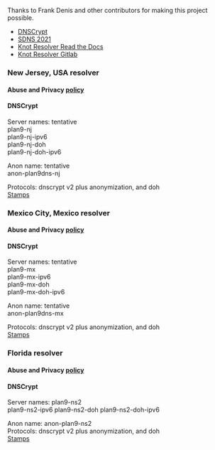 Thanks to Frank Denis and other contributors for making this project possible.
- [DNSCrypt](https://dnscrypt.info)
- [SDNS 2021](https://www.youtube.com/playlist?list=PLDlEgzZB7eyJ0_Y2U2Y3Vv5kjj7DmeBIM)
- [Knot Resolver Read the Docs](https://knot-resolver.readthedocs.io/en/stable/index.html)
- [Knot Resolver Gitlab](https://github.com/CZ-NIC/knot-resolver)


### New Jersey, USA resolver
#### Abuse and Privacy [policy](https://github.com/jlongua/plan9-dns/blob/main/privacy%20policy.md)

#### DNSCrypt
Server names: tentative\
plan9-nj\
plan9-nj-ipv6\
plan9-nj-doh\
plan9-nj-doh-ipv6

Anon name: tentative\
anon-plan9dns-nj

Protocols: dnscrypt v2 plus anonymization, and doh\
[Stamps](https://dnscrypt.info/public-servers)


### Mexico City, Mexico resolver
#### Abuse and Privacy [policy](https://github.com/jlongua/plan9-dns/blob/main/privacy%20policy.md)

#### DNSCrypt
Server names: tentative\
plan9-mx\
plan9-mx-ipv6\
plan9-mx-doh\
plan9-mx-doh-ipv6

Anon name: tentative\
anon-plan9dns-mx

Protocols: dnscrypt v2 plus anonymization, and doh\
[Stamps](https://dnscrypt.info/public-servers)


### Florida resolver
#### Abuse and Privacy [policy](https://github.com/jlongua/plan9-dns/blob/main/privacy%20policy.md)

#### DNSCrypt
Server names:
plan9-ns2\
plan9-ns2-ipv6
plan9-ns2-doh
plan9-ns2-doh-ipv6

Anon name: anon-plan9-ns2\
Protocols: dnscrypt v2 plus anonymization, and doh\
[Stamps](https://dnscrypt.info/public-servers)
